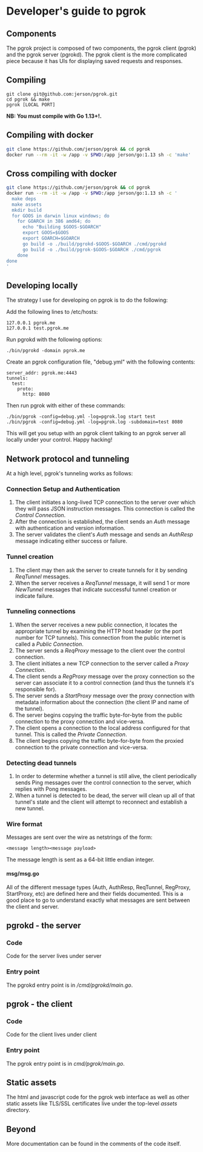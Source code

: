 # Developer's guide to pgrok


## Components
The pgrok project is composed of two components, the pgrok client (pgrok) and the pgrok server (pgrokd).
The pgrok client is the more complicated piece because it has UIs for displaying saved requests and responses.

## Compiling

    git clone git@github.com:jerson/pgrok.git
    cd pgrok && make
    pgrok [LOCAL PORT]


**NB: You must compile with Go 1.13+!.**


## Compiling with docker

```bash
git clone https://github.com/jerson/pgrok && cd pgrok
docker run --rm -it -w /app -v $PWD:/app jerson/go:1.13 sh -c 'make'
```

## Cross compiling with docker

```bash
git clone https://github.com/jerson/pgrok && cd pgrok
docker run --rm -it -w /app -v $PWD:/app jerson/go:1.13 sh -c '
  make deps
  make assets
  mkdir build
  for GOOS in darwin linux windows; do
    for GOARCH in 386 amd64; do
      echo "Building $GOOS-$GOARCH"
      export GOOS=$GOOS
      export GOARCH=$GOARCH
      go build -o ./build/pgrokd-$GOOS-$GOARCH ./cmd/pgrokd
      go build -o ./build/pgrok-$GOOS-$GOARCH ./cmd/pgrok
    done
done
'
```

## Developing locally
The strategy I use for developing on pgrok is to do the following:

Add the following lines to /etc/hosts:

    127.0.0.1 pgrok.me
    127.0.0.1 test.pgrok.me

Run pgrokd with the following options:

    ./bin/pgrokd -domain pgrok.me

Create an pgrok configuration file, "debug.yml" with the following contents:

    server_addr: pgrok.me:4443
    tunnels:
      test:
        proto:
          http: 8080


Then run pgrok with either of these commands:

    ./bin/pgrok -config=debug.yml -log=pgrok.log start test
    ./bin/pgrok -config=debug.yml -log=pgrok.log -subdomain=test 8080

This will get you setup with an pgrok client talking to an pgrok server all locally under your control. Happy hacking!


## Network protocol and tunneling
At a high level, pgrok's tunneling works as follows:

### Connection Setup and Authentication
1. The client initiates a long-lived TCP connection to the server over which they will pass JSON instruction messages. This connection is called the *Control Connection*.
1. After the connection is established, the client sends an *Auth* message with authentication and version information.
1. The server validates the client's *Auth* message and sends an *AuthResp* message indicating either success or failure.

### Tunnel creation
1. The client may then ask the server to create tunnels for it by sending *ReqTunnel* messages. 
1. When the server receives a *ReqTunnel* message, it will send 1 or more *NewTunnel* messages that indicate successful tunnel creation or indicate failure.

### Tunneling connections
1. When the server receives a new public connection, it locates the appropriate tunnel by examining the HTTP host header (or the port number for TCP tunnels). This connection from the public internet is called a *Public Connection*.
1. The server sends a *ReqProxy* message to the client over the control connection.
1. The client initiates a new TCP connection to the server called a *Proxy Connection*.
1. The client sends a *RegProxy* message over the proxy connection so the server can associate it to a control connection (and thus the tunnels it's responsible for).
1. The server sends a *StartProxy* message over the proxy connection with metadata information about the connection (the client IP and name of the tunnel).
1. The server begins copying the traffic byte-for-byte from the public connection to the proxy connection and vice-versa.
1. The client opens a connection to the local address configured for that tunnel. This is called the *Private Connection*.
1. The client begins copying the traffic byte-for-byte from the proxied connection to the private connection and vice-versa.

### Detecting dead tunnels
1. In order to determine whether a tunnel is still alive, the client periodically sends Ping messages over the control connection to the server, which replies with Pong messages.
1. When a tunnel is detected to be dead, the server will clean up all of that tunnel's state and the client will attempt to reconnect and establish a new tunnel.

### Wire format
Messages are sent over the wire as netstrings of the form:

    <message length><message payload>

The message length is sent as a 64-bit little endian integer.

#### msg/msg.go
All of the different message types (Auth, AuthResp, ReqTunnel, RegProxy, StartProxy, etc) are defined here and their fields documented. This is a good place to go to understand exactly what messages are sent between the client and server.
    
## pgrokd - the server
### Code
Code for the server lives under server

### Entry point
The pgrokd entry point is in _/cmd/pgrokd/main.go_.

## pgrok - the client
### Code
Code for the client lives under client

### Entry point
The pgrok entry point is in _cmd/pgrok/main.go_.

## Static assets
The html and javascript code for the pgrok web interface as well as other static assets like TLS/SSL certificates live under the top-level _assets_ directory.

## Beyond
More documentation can be found in the comments of the code itself.
